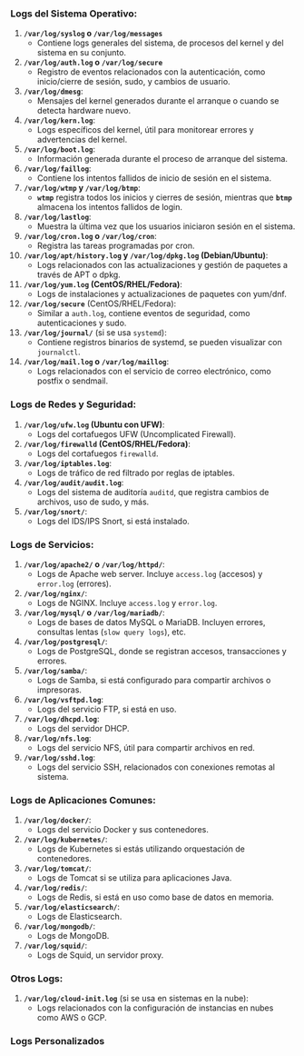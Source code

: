 ### Logs del Sistema Operativo:

1. **`/var/log/syslog` o `/var/log/messages`**
    - Contiene logs generales del sistema, de procesos del kernel y del sistema en su conjunto.
2. **`/var/log/auth.log` o `/var/log/secure`**
    - Registro de eventos relacionados con la autenticación, como inicio/cierre de sesión, sudo, y cambios de usuario.
3. **`/var/log/dmesg`**:
    - Mensajes del kernel generados durante el arranque o cuando se detecta hardware nuevo.
4. **`/var/log/kern.log`**:
    - Logs específicos del kernel, útil para monitorear errores y advertencias del kernel.
5. **`/var/log/boot.log`**:
    - Información generada durante el proceso de arranque del sistema.
6. **`/var/log/faillog`**:
    - Contiene los intentos fallidos de inicio de sesión en el sistema.
7. **`/var/log/wtmp` y `/var/log/btmp`**:
    - **`wtmp`** registra todos los inicios y cierres de sesión, mientras que **`btmp`** almacena los intentos fallidos de login.
8. **`/var/log/lastlog`**:
    - Muestra la última vez que los usuarios iniciaron sesión en el sistema.
9. **`/var/log/cron.log` o `/var/log/cron`**:
    - Registra las tareas programadas por cron.
10. **`/var/log/apt/history.log` y `/var/log/dpkg.log` (Debian/Ubuntu)**:
    - Logs relacionados con las actualizaciones y gestión de paquetes a través de APT o dpkg.
11. **`/var/log/yum.log` (CentOS/RHEL/Fedora)**:
    - Logs de instalaciones y actualizaciones de paquetes con yum/dnf.
12. **`/var/log/secure`** (CentOS/RHEL/Fedora):
    - Similar a `auth.log`, contiene eventos de seguridad, como autenticaciones y sudo.
13. **`/var/log/journal/`** (si se usa `systemd`):
    - Contiene registros binarios de systemd, se pueden visualizar con `journalctl`.
14. **`/var/log/mail.log` o `/var/log/maillog`**:
    - Logs relacionados con el servicio de correo electrónico, como postfix o sendmail.

### Logs de Redes y Seguridad:

1. **`/var/log/ufw.log` (Ubuntu con UFW)**:
    - Logs del cortafuegos UFW (Uncomplicated Firewall).
2. **`/var/log/firewalld` (CentOS/RHEL/Fedora)**:
    - Logs del cortafuegos `firewalld`.
3. **`/var/log/iptables.log`**:
    - Logs de tráfico de red filtrado por reglas de iptables.
4. **`/var/log/audit/audit.log`**:
    - Logs del sistema de auditoría `auditd`, que registra cambios de archivos, uso de sudo, y más.
5. **`/var/log/snort/`**:
    - Logs del IDS/IPS Snort, si está instalado.

### Logs de Servicios:

1. **`/var/log/apache2/` o `/var/log/httpd/`**:
    - Logs de Apache web server. Incluye `access.log` (accesos) y `error.log` (errores).
2. **`/var/log/nginx/`**:
    - Logs de NGINX. Incluye `access.log` y `error.log`.
3. **`/var/log/mysql/` o `/var/log/mariadb/`**:
    - Logs de bases de datos MySQL o MariaDB. Incluyen errores, consultas lentas (`slow query logs`), etc.
4. **`/var/log/postgresql/`**:
    - Logs de PostgreSQL, donde se registran accesos, transacciones y errores.
5. **`/var/log/samba/`**:
    - Logs de Samba, si está configurado para compartir archivos o impresoras.
6. **`/var/log/vsftpd.log`**:
    - Logs del servicio FTP, si está en uso.
7. **`/var/log/dhcpd.log`**:
    - Logs del servidor DHCP.
8. **`/var/log/nfs.log`**:
    - Logs del servicio NFS, útil para compartir archivos en red.
9. **`/var/log/sshd.log`**:
    - Logs del servicio SSH, relacionados con conexiones remotas al sistema.

### Logs de Aplicaciones Comunes:

1. **`/var/log/docker/`**:
    - Logs del servicio Docker y sus contenedores.
2. **`/var/log/kubernetes/`**:
    - Logs de Kubernetes si estás utilizando orquestación de contenedores.
3. **`/var/log/tomcat/`**:
    - Logs de Tomcat si se utiliza para aplicaciones Java.
4. **`/var/log/redis/`**:
    - Logs de Redis, si está en uso como base de datos en memoria.
5. **`/var/log/elasticsearch/`**:
    - Logs de Elasticsearch.
6. **`/var/log/mongodb/`**:
    - Logs de MongoDB.
7. **`/var/log/squid/`**:
    - Logs de Squid, un servidor proxy.

### Otros Logs:

1. **`/var/log/cloud-init.log`** (si se usa en sistemas en la nube):
    - Logs relacionados con la configuración de instancias en nubes como AWS o GCP.


### Logs Personalizados

